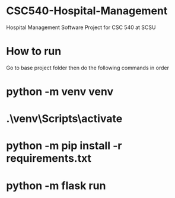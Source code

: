 # CSC540-Hospital-Management
Hospital Management Software Project for CSC 540 at SCSU

# How to run
Go to base project folder then do the following commands in order
# python -m venv venv
# .\venv\Scripts\activate
# python -m pip install -r requirements.txt
# python -m flask run
